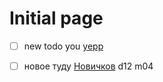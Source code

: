 # Initial page

* [ ] new todo you [yepp](yepp.md)
* [ ] новое туду [Новичков](novichkov.md) d12 m04



